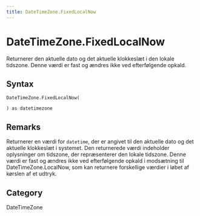 ```yaml
---
title: DateTimeZone.FixedLocalNow
---
```


# DateTimeZone.FixedLocalNow


Returnerer den aktuelle dato og det aktuelle klokkeslæt i den lokale tidszone. Denne værdi er fast og ændres ikke ved efterfølgende opkald.


## Syntax

```powerquery
DateTimeZone.FixedLocalNow(

) as datetimezone
```


## Remarks

Returnerer en værdi for <code>datetime</code>, der er angivet til den aktuelle dato og det aktuelle klokkeslæt i systemet. Den returnerede værdi indeholder oplysninger om tidszone, der repræsenterer den lokale tidszone. Denne værdi er fast og ændres ikke ved efterfølgende opkald i modsætning til DateTimeZone.LocalNow, som kan returnere forskellige værdier i løbet af kørslen af et udtryk.



## Category
DateTimeZone
